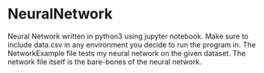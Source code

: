 # NeuralNetwork
Neural Network written in python3 using jupyter notebook.
Make sure to include data.csv in any environment you decide to run the program in.
The NetworkExample file tests my neural network on the given dataset. The network file itself is the bare-bones of the neural network. 
